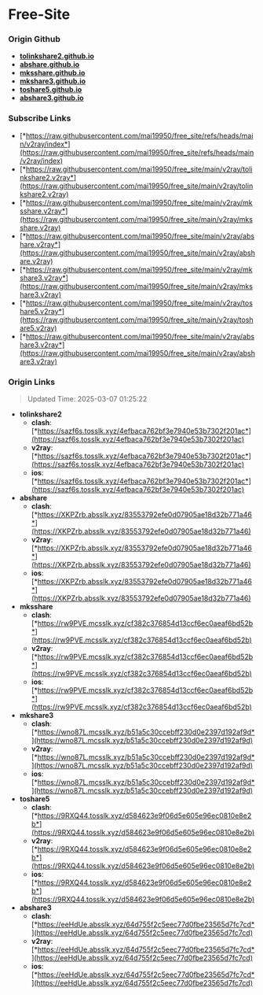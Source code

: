 # Free-Site

### Origin Github

- [**tolinkshare2.github.io**](https://github.com/tolinkshare2/tolinkshare2.github.io)
- [**abshare.github.io**](https://github.com/abshare/abshare.github.io)
- [**mksshare.github.io**](https://github.com/mksshare/mksshare.github.io)
- [**mkshare3.github.io**](https://github.com/mkshare3/mkshare3.github.io)
- [**toshare5.github.io**](https://github.com/toshare5/toshare5.github.io)
- [**abshare3.github.io**](https://github.com/abshare3/abshare3.github.io)

### Subscribe Links

- [*https://raw.githubusercontent.com/mai19950/free_site/refs/heads/main/v2ray/index*](https://raw.githubusercontent.com/mai19950/free_site/refs/heads/main/v2ray/index)
- [*https://raw.githubusercontent.com/mai19950/free_site/main/v2ray/tolinkshare2.v2ray*](https://raw.githubusercontent.com/mai19950/free_site/main/v2ray/tolinkshare2.v2ray)
- [*https://raw.githubusercontent.com/mai19950/free_site/main/v2ray/mksshare.v2ray*](https://raw.githubusercontent.com/mai19950/free_site/main/v2ray/mksshare.v2ray)
- [*https://raw.githubusercontent.com/mai19950/free_site/main/v2ray/abshare.v2ray*](https://raw.githubusercontent.com/mai19950/free_site/main/v2ray/abshare.v2ray)
- [*https://raw.githubusercontent.com/mai19950/free_site/main/v2ray/mkshare3.v2ray*](https://raw.githubusercontent.com/mai19950/free_site/main/v2ray/mkshare3.v2ray)
- [*https://raw.githubusercontent.com/mai19950/free_site/main/v2ray/toshare5.v2ray*](https://raw.githubusercontent.com/mai19950/free_site/main/v2ray/toshare5.v2ray)
- [*https://raw.githubusercontent.com/mai19950/free_site/main/v2ray/abshare3.v2ray*](https://raw.githubusercontent.com/mai19950/free_site/main/v2ray/abshare3.v2ray)

### Origin Links

> Updated Time: 2025-03-07 01:25:22

- **tolinkshare2**
  - **clash**: [*https://sazf6s.tosslk.xyz/4efbaca762bf3e7940e53b7302f201ac*](https://sazf6s.tosslk.xyz/4efbaca762bf3e7940e53b7302f201ac)
  - **v2ray**: [*https://sazf6s.tosslk.xyz/4efbaca762bf3e7940e53b7302f201ac*](https://sazf6s.tosslk.xyz/4efbaca762bf3e7940e53b7302f201ac)
  - **ios**: [*https://sazf6s.tosslk.xyz/4efbaca762bf3e7940e53b7302f201ac*](https://sazf6s.tosslk.xyz/4efbaca762bf3e7940e53b7302f201ac)
- **abshare**
  - **clash**: [*https://XKPZrb.absslk.xyz/83553792efe0d07905ae18d32b771a46*](https://XKPZrb.absslk.xyz/83553792efe0d07905ae18d32b771a46)
  - **v2ray**: [*https://XKPZrb.absslk.xyz/83553792efe0d07905ae18d32b771a46*](https://XKPZrb.absslk.xyz/83553792efe0d07905ae18d32b771a46)
  - **ios**: [*https://XKPZrb.absslk.xyz/83553792efe0d07905ae18d32b771a46*](https://XKPZrb.absslk.xyz/83553792efe0d07905ae18d32b771a46)
- **mksshare**
  - **clash**: [*https://rw9PVE.mcsslk.xyz/cf382c376854d13ccf6ec0aeaf6bd52b*](https://rw9PVE.mcsslk.xyz/cf382c376854d13ccf6ec0aeaf6bd52b)
  - **v2ray**: [*https://rw9PVE.mcsslk.xyz/cf382c376854d13ccf6ec0aeaf6bd52b*](https://rw9PVE.mcsslk.xyz/cf382c376854d13ccf6ec0aeaf6bd52b)
  - **ios**: [*https://rw9PVE.mcsslk.xyz/cf382c376854d13ccf6ec0aeaf6bd52b*](https://rw9PVE.mcsslk.xyz/cf382c376854d13ccf6ec0aeaf6bd52b)
- **mkshare3**
  - **clash**: [*https://wno87L.mcsslk.xyz/b51a5c30ccebff230d0e2397d192af9d*](https://wno87L.mcsslk.xyz/b51a5c30ccebff230d0e2397d192af9d)
  - **v2ray**: [*https://wno87L.mcsslk.xyz/b51a5c30ccebff230d0e2397d192af9d*](https://wno87L.mcsslk.xyz/b51a5c30ccebff230d0e2397d192af9d)
  - **ios**: [*https://wno87L.mcsslk.xyz/b51a5c30ccebff230d0e2397d192af9d*](https://wno87L.mcsslk.xyz/b51a5c30ccebff230d0e2397d192af9d)
- **toshare5**
  - **clash**: [*https://9RXQ44.tosslk.xyz/d584623e9f06d5e605e96ec0810e8e2b*](https://9RXQ44.tosslk.xyz/d584623e9f06d5e605e96ec0810e8e2b)
  - **v2ray**: [*https://9RXQ44.tosslk.xyz/d584623e9f06d5e605e96ec0810e8e2b*](https://9RXQ44.tosslk.xyz/d584623e9f06d5e605e96ec0810e8e2b)
  - **ios**: [*https://9RXQ44.tosslk.xyz/d584623e9f06d5e605e96ec0810e8e2b*](https://9RXQ44.tosslk.xyz/d584623e9f06d5e605e96ec0810e8e2b)
- **abshare3**
  - **clash**: [*https://eeHdUe.absslk.xyz/64d755f2c5eec77d0fbe23565d7fc7cd*](https://eeHdUe.absslk.xyz/64d755f2c5eec77d0fbe23565d7fc7cd)
  - **v2ray**: [*https://eeHdUe.absslk.xyz/64d755f2c5eec77d0fbe23565d7fc7cd*](https://eeHdUe.absslk.xyz/64d755f2c5eec77d0fbe23565d7fc7cd)
  - **ios**: [*https://eeHdUe.absslk.xyz/64d755f2c5eec77d0fbe23565d7fc7cd*](https://eeHdUe.absslk.xyz/64d755f2c5eec77d0fbe23565d7fc7cd)
